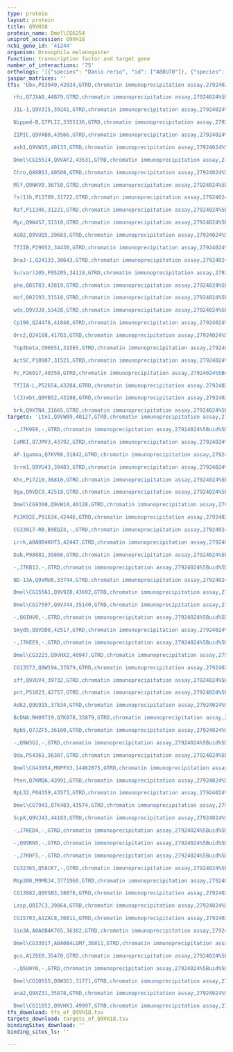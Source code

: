 ```yaml
---
type: protein
layout: protein
title: Q9VH18
protein_name: Dmel\CG6254
uniprot_accession: Q9VH18
ncbi_gene_id: '41244'
organism: Drosophila melanogaster
function: transcription factor and target gene
number_of_interactions: '75'
orthologs: '[{"species": "Danio rerio", "id": ["A8DU70"]}, {"species": "Caenorhabditis elegans", "id": ["<a href=\"/protein/q20709\">Q20709</a>"]}]'
jaspar_matrices: ''
tfs: 'Ubx,P83949,42034,GTRD,chromatin immunoprecipitation assay,27924024%5Buid%5D,No

  rhi,Q7JXA8,44879,GTRD,chromatin immunoprecipitation assay,27924024%5Buid%5D,No

  JIL-1,Q9V3I5,39241,GTRD,chromatin immunoprecipitation assay,27924024%5Buid%5D,No

  Nipped-B,Q7PLI2,3355136,GTRD,chromatin immunoprecipitation assay,27924024%5Buid%5D,No

  ZIPIC,Q9VAB8,43566,GTRD,chromatin immunoprecipitation assay,27924024%5Buid%5D,No

  ash1,Q9VW15,40133,GTRD,chromatin immunoprecipitation assay,27924024%5Buid%5D,No

  Dmel\CG15514,Q9VAF2,43531,GTRD,chromatin immunoprecipitation assay,27924024%5Buid%5D,No

  Chro,Q86BS3,40508,GTRD,chromatin immunoprecipitation assay,27924024%5Buid%5D,No

  Mlf,Q9NKV0,36750,GTRD,chromatin immunoprecipitation assay,27924024%5Buid%5D,No

  fs(1)h,P13709,31722,GTRD,chromatin immunoprecipitation assay,27924024%5Buid%5D,No

  Raf,P11346,31221,GTRD,chromatin immunoprecipitation assay,27924024%5Buid%5D,No

  Myc,Q9W4S7,31310,GTRD,chromatin immunoprecipitation assay,27924024%5Buid%5D,No

  AGO2,Q9VUQ5,39683,GTRD,chromatin immunoprecipitation assay,27924024%5Buid%5D,No

  TfIIB,P29052,34430,GTRD,chromatin immunoprecipitation assay,27924024%5Buid%5D,No

  DnaJ-1,Q24133,38643,GTRD,chromatin immunoprecipitation assay,27924024%5Buid%5D,No

  Su(var)205,P05205,34119,GTRD,chromatin immunoprecipitation assay,27924024%5Buid%5D,No

  pho,Q8ST83,43819,GTRD,chromatin immunoprecipitation assay,27924024%5Buid%5D,No

  mof,O02193,31518,GTRD,chromatin immunoprecipitation assay,27924024%5Buid%5D,No

  wds,Q9V3J8,53428,GTRD,chromatin immunoprecipitation assay,27924024%5Buid%5D,No

  Cp190,Q24478,41848,GTRD,chromatin immunoprecipitation assay,27924024%5Buid%5D,No

  Orc2,Q24168,41703,GTRD,chromatin immunoprecipitation assay,27924024%5Buid%5D,No

  Top3beta,O96651,31565,GTRD,chromatin immunoprecipitation assay,27924024%5Buid%5D,No

  Act5C,P10987,31521,GTRD,chromatin immunoprecipitation assay,27924024%5Buid%5D,No

  Pc,P26017,40358,GTRD,chromatin immunoprecipitation assay,27924024%5Buid%5D,No

  TfIIA-L,P52654,43284,GTRD,chromatin immunoprecipitation assay,27924024%5Buid%5D,No

  l(3)mbt,Q9VB52,43288,GTRD,chromatin immunoprecipitation assay,27924024%5Buid%5D,No

  brk,Q9XTN4,31665,GTRD,chromatin immunoprecipitation assay,27924024%5Buid%5D,No'
targets: 'Ltn1,Q9VW09,40127,GTRD,chromatin immunoprecipitation assay,27924024%5Buid%5D,No

  -,J7K9E8,-,GTRD,chromatin immunoprecipitation assay,27924024%5Buid%5D,No

  CaMKI,Q7JMV3,43792,GTRD,chromatin immunoprecipitation assay,27924024%5Buid%5D,No

  AP-1gamma,Q7KVR8,31842,GTRD,chromatin immunoprecipitation assay,27924024%5Buid%5D,No

  Srrm1,Q9VU43,39483,GTRD,chromatin immunoprecipitation assay,27924024%5Buid%5D,No

  Khc,P17210,36810,GTRD,chromatin immunoprecipitation assay,27924024%5Buid%5D,No

  Oga,Q9VDC9,42518,GTRD,chromatin immunoprecipitation assay,27924024%5Buid%5D,No

  Dmel\CG9300,Q9VW10,40128,GTRD,chromatin immunoprecipitation assay,27924024%5Buid%5D,No

  Pi3K92E,P91634,42446,GTRD,chromatin immunoprecipitation assay,27924024%5Buid%5D,No

  CG33017-RB,B9EQZ4,-,GTRD,chromatin immunoprecipitation assay,27924024%5Buid%5D,No

  Lrrk,A0A0B4KHT3,42447,GTRD,chromatin immunoprecipitation assay,27924024%5Buid%5D,No

  Dab,P98081,39866,GTRD,chromatin immunoprecipitation assay,27924024%5Buid%5D,No

  -,J7KB13,-,GTRD,chromatin immunoprecipitation assay,27924024%5Buid%5D,No

  ND-13A,Q9VMU0,33744,GTRD,chromatin immunoprecipitation assay,27924024%5Buid%5D,No

  Dmel\CG15561,Q9V9Z8,43692,GTRD,chromatin immunoprecipitation assay,27924024%5Buid%5D,No

  Dmel\CG17597,Q9VJ44,35140,GTRD,chromatin immunoprecipitation assay,27924024%5Buid%5D,No

  -,Q6IHV0,-,GTRD,chromatin immunoprecipitation assay,27924024%5Buid%5D,No

  Smyd5,Q9VDD0,42517,GTRD,chromatin immunoprecipitation assay,27924024%5Buid%5D,No

  -,J7KEE9,-,GTRD,chromatin immunoprecipitation assay,27924024%5Buid%5D,No

  Dmel\CG3223,Q9VHX2,40947,GTRD,chromatin immunoprecipitation assay,27924024%5Buid%5D,No

  CG13572,Q9W194,37879,GTRD,chromatin immunoprecipitation assay,27924024%5Buid%5D,No

  sff,Q9VUV4,39732,GTRD,chromatin immunoprecipitation assay,27924024%5Buid%5D,No

  pnt,P51023,42757,GTRD,chromatin immunoprecipitation assay,27924024%5Buid%5D,No

  Adk2,Q9U915,37834,GTRD,chromatin immunoprecipitation assay,27924024%5Buid%5D,No

  BcDNA:RH09719,Q7K078,35879,GTRD,chromatin immunoprecipitation assay,27924024%5Buid%5D,No

  Rpb5,Q7JZF5,36160,GTRD,chromatin immunoprecipitation assay,27924024%5Buid%5D,No

  -,Q9W3G2,-,GTRD,chromatin immunoprecipitation assay,27924024%5Buid%5D,No

  Oda,P54361,36307,GTRD,chromatin immunoprecipitation assay,27924024%5Buid%5D,No

  Dmel\CG43954,M9PFX3,14462875,GTRD,chromatin immunoprecipitation assay,27924024%5Buid%5D,No

  Pten,Q7KMQ6,43991,GTRD,chromatin immunoprecipitation assay,27924024%5Buid%5D,No

  RpL32,P04359,43573,GTRD,chromatin immunoprecipitation assay,27924024%5Buid%5D,No

  Dmel\CG7943,Q7K483,43574,GTRD,chromatin immunoprecipitation assay,27924024%5Buid%5D,No

  ScpX,Q9VJ43,44183,GTRD,chromatin immunoprecipitation assay,27924024%5Buid%5D,No

  -,J7KED4,-,GTRD,chromatin immunoprecipitation assay,27924024%5Buid%5D,No

  -,Q95RN5,-,GTRD,chromatin immunoprecipitation assay,27924024%5Buid%5D,No

  -,J7KHF5,-,GTRD,chromatin immunoprecipitation assay,27924024%5Buid%5D,No

  CG32365,Q58CK7,-,GTRD,chromatin immunoprecipitation assay,27924024%5Buid%5D,No

  Msp300,M9MRJ4,3771968,GTRD,chromatin immunoprecipitation assay,27924024%5Buid%5D,No

  CG13682,Q9VSB3,38876,GTRD,chromatin immunoprecipitation assay,27924024%5Buid%5D,No

  Lasp,Q8I7C3,39864,GTRD,chromatin immunoprecipitation assay,27924024%5Buid%5D,No

  CG15703,A1ZAC8,36811,GTRD,chromatin immunoprecipitation assay,27924024%5Buid%5D,No

  Sin3A,A0A0B4K765,36382,GTRD,chromatin immunoprecipitation assay,27924024%5Buid%5D,No

  Dmel\CG33017,A0A0B4LGM7,36811,GTRD,chromatin immunoprecipitation assay,27924024%5Buid%5D,No

  gus,A1Z6E0,35478,GTRD,chromatin immunoprecipitation assay,27924024%5Buid%5D,No

  -,Q5U0Y6,-,GTRD,chromatin immunoprecipitation assay,27924024%5Buid%5D,No

  Dmel\CG10555,Q9W3G1,31771,GTRD,chromatin immunoprecipitation assay,27924024%5Buid%5D,No

  ana2,Q9XZ31,35878,GTRD,chromatin immunoprecipitation assay,27924024%5Buid%5D,No

  Dmel\CG11052,Q9VHX3,49997,GTRD,chromatin immunoprecipitation assay,27924024%5Buid%5D,No'
tfs_download: tfs_of_Q9VH18.tsv
targets_download: targets_of_Q9VH18.tsv
bindingSites_download: ''
binding_sites_ls: ''

---
```

